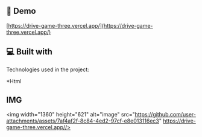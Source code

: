 <h2>🚀 Demo</h2>

[https://drive-game-three.vercel.app/](https://drive-game-three.vercel.app/)


<h2>💻 Built with</h2>

Technologies used in the project:

*Html

<h2>IMG</h2>

<img width="1360" height="621" alt="image" src="https://github.com/user-attachments/assets/7af4af2f-8c84-4ed2-97cf-e8e013116ec3" https://drive-game-three.vercel.app//>

